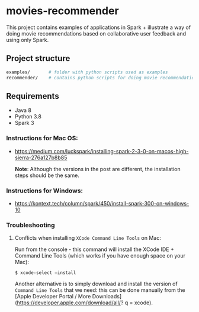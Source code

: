 # movies-recommender

This project contains examples of applications in Spark + illustrate a way of doing movie recommendations based on collaborative user feedback and using only Spark.

## Project structure

```bash
examples/       # folder with python scripts used as examples
recommender/    # contains python scripts for doing movie recommendation
```

## Requirements

- Java 8
- Python 3.8
- Spark 3

### Instructions for Mac OS:

- https://medium.com/luckspark/installing-spark-2-3-0-on-macos-high-sierra-276a127b8b85

    **Note**: Although the versions in the post are different, the installation steps should be the same.

### Instructions for Windows:

- https://kontext.tech/column/spark/450/install-spark-300-on-windows-10

### Troubleshooting

1. Conflicts when installing `XCode Command Line Tools` on Mac:

    Run from the console - this command will install the XCode IDE + Command Line Tools (which works if you have enough space on your Mac):
    ```
    $ xcode-select –install
    ```
   
    Another alternative is to simply download and install the version of `Command Line Tools` that we need: this can be done manually from the [Apple Developer Portal / More Downloads] (https://developer.apple.com/download/all/? q = xcode).





